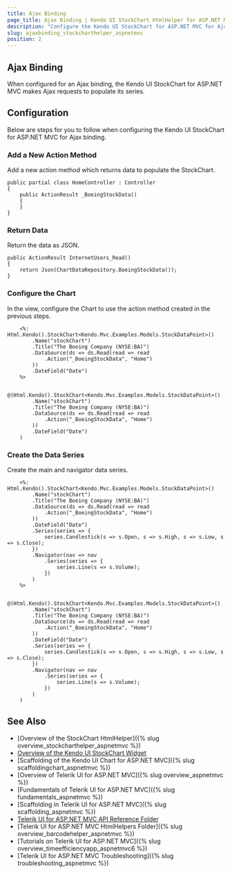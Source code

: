 ```yaml
---
title: Ajax Binding
page_title: Ajax Binding | Kendo UI StockChart HtmlHelper for ASP.NET MVC
description: "Configure the Kendo UI StockChart for ASP.NET MVC for Ajax binding."
slug: ajaxbinding_stockcharthelper_aspnetmvc
position: 2
---
```


## Ajax Binding

When configured for an Ajax binding, the Kendo UI StockChart for ASP.NET MVC makes Ajax requests to populate its series.

## Configuration

Below are steps for you to follow when configuring the Kendo UI StockChart for ASP.NET MVC for Ajax binding.

### Add a New Action Method

Add a new action method which returns data to populate the StockChart.

    public partial class HomeController : Controller
    {
        public ActionResult _BoeingStockData()
        {
        }
    }

<!--_-->
### Return Data

Return the data as JSON.

    public ActionResult InternetUsers_Read()
    {
        return Json(ChartDataRepository.BoeingStockData());
    }

### Configure the Chart

In the view, configure the Chart to use the action method created in the previous steps.

```ASPX
    <%: Html.Kendo().StockChart<Kendo.Mvc.Examples.Models.StockDataPoint>()
        .Name("stockChart")
        .Title("The Boeing Company (NYSE:BA)")
        .DataSource(ds => ds.Read(read => read
            .Action("_BoeingStockData", "Home")
        ))
        .DateField("Date")
    %>
```
```Razor
    @(Html.Kendo().StockChart<Kendo.Mvc.Examples.Models.StockDataPoint>()
        .Name("stockChart")
        .Title("The Boeing Company (NYSE:BA)")
        .DataSource(ds => ds.Read(read => read
            .Action("_BoeingStockData", "Home")
        ))
        .DateField("Date")
    )
```

### Create the Data Series

Create the main and navigator data series.

```ASPX
    <%: Html.Kendo().StockChart<Kendo.Mvc.Examples.Models.StockDataPoint>()
        .Name("stockChart")
        .Title("The Boeing Company (NYSE:BA)")
        .DataSource(ds => ds.Read(read => read
            .Action("_BoeingStockData", "Home")
        ))
        .DateField("Date")
        .Series(series => {
            series.Candlestick(s => s.Open, s => s.High, s => s.Low, s => s.Close);
        })
        .Navigator(nav => nav
            .Series(series => {
                series.Line(s => s.Volume);
            })
        )
    %>
```
```Razor
    @(Html.Kendo().StockChart<Kendo.Mvc.Examples.Models.StockDataPoint>()
        .Name("stockChart")
        .Title("The Boeing Company (NYSE:BA)")
        .DataSource(ds => ds.Read(read => read
            .Action("_BoeingStockData", "Home")
        ))
        .DateField("Date")
        .Series(series => {
            series.Candlestick(s => s.Open, s => s.High, s => s.Low, s => s.Close);
        })
        .Navigator(nav => nav
            .Series(series => {
                series.Line(s => s.Volume);
            })
        )
    )
```

## See Also

* [Overview of the StockChart HtmlHelper]({% slug overview_stockcharthelper_aspnetmvc %})
* [Overview of the Kendo UI StockChart Widget](http://docs.telerik.com/kendo-ui/controls/charts/stockchart/overview)
* [Scaffolding of the Kendo UI Chart for ASP.NET MVC]({% slug scaffoldingchart_aspnetmvc %})
* [Overview of Telerik UI for ASP.NET MVC]({% slug overview_aspnetmvc %})
* [Fundamentals of Telerik UI for ASP.NET MVC]({% slug fundamentals_aspnetmvc %})
* [Scaffolding in Telerik UI for ASP.NET MVC]({% slug scaffolding_aspnetmvc %})
* [Telerik UI for ASP.NET MVC API Reference Folder](http://docs.telerik.com/aspnet-mvc/api/Kendo.Mvc/AggregateFunction)
* [Telerik UI for ASP.NET MVC HtmlHelpers Folder]({% slug overview_barcodehelper_aspnetmvc %})
* [Tutorials on Telerik UI for ASP.NET MVC]({% slug overview_timeefficiencyapp_aspnetmvc6 %})
* [Telerik UI for ASP.NET MVC Troubleshooting]({% slug troubleshooting_aspnetmvc %})
